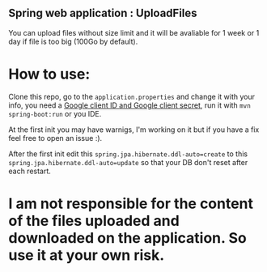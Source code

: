 ## Spring web application : UploadFiles
You can upload files without size limit and it will be avaliable for 1 week or 1 day if file is too big (100Go by default).

# How to use:
Clone this repo, go to the `application.properties` and change it with your info,
you need a [Google client ID and Google client secret](https://support.google.com/workspacemigrate/answer/9222992?hl=fr),
run it with `mvn spring-boot:run` or you IDE.

At the first init you may have warnigs, I'm working on it but if you have a fix feel free to open an issue :).

After the first init edit this `spring.jpa.hibernate.ddl-auto=create` to this `spring.jpa.hibernate.ddl-auto=update` so that your DB don't reset after each restart.

# I am not responsible for the content of the files uploaded and downloaded on the application. So use it at your own risk.
